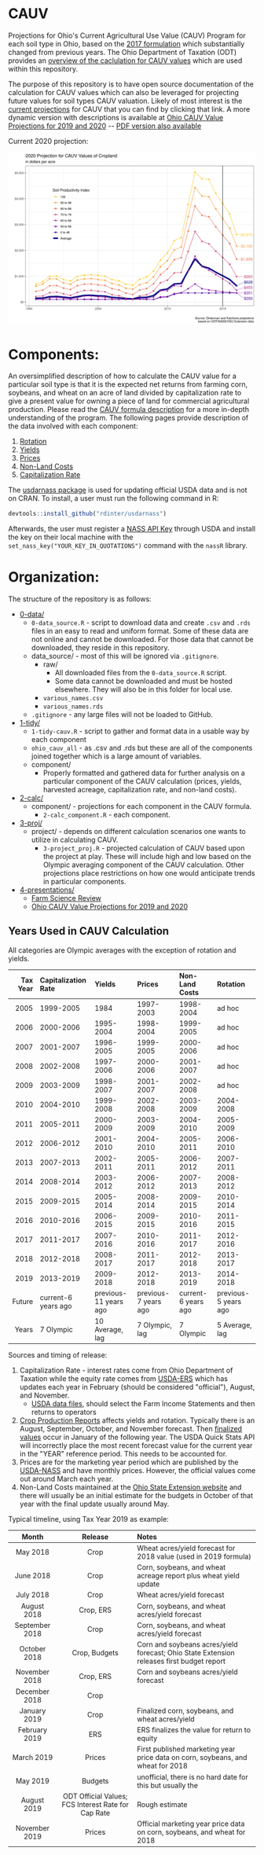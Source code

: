 # CAUV

Projections for Ohio's Current Agricultural Use Value (CAUV) Program for each soil type in Ohio, based on the [2017 formulation](https://ofbf.org/2017/08/24/cauv-reform-passed/) which substantially changed from previous years. The Ohio Department of Taxation (ODT) provides an [overview of the caclulation for CAUV values](https://www.tax.ohio.gov/real_property/cauv.aspx) which are used within this repository.

The purpose of this repository is to have open source documentation of the calculation for CAUV values which can also be leveraged for projecting future values for soil types CAUV valuation. Likely of most interest is the [current projections](3-proj/) for CAUV that you can find by clicking that link. A more dynamic version with descriptions is available at [Ohio CAUV Value Projections for 2019 and 2020](4-presentations/4-projections-2019-2020) -- [PDF version also available](4-presentations/4-projections-2019-2020.pdf)

Current 2020 projection:

![](3-proj/figures/cauv_expected_projections_2020.png)


# Components:

An oversimplified description of how to calculate the CAUV value for a particular soil type is that it is the expected net returns from farming corn, soybeans, and wheat on an acre of land divided by capitalization rate to give a present value for owning a piece of land for commercial agricultural production. Please read the [CAUV formula description](formula) for a more in-depth understanding of the program. The following pages provide description of the data involved with each component:

1. [Rotation](rotation)
2. [Yields](yields)
3. [Prices](prices)
4. [Non-Land Costs](nonland)
5. [Capitalization Rate](caprate)

The [usdarnass package](https://rdinter.github.io/usdarnass) is used for updating official USDA data and is not on CRAN. To install, a user must run the following command in R:

``` r
devtools::install_github("rdinter/usdarnass")
```

Afterwards, the user must register a [NASS API Key](https://quickstats.nass.usda.gov/api) through USDA and install the key on their local machine with the `set_nass_key("YOUR_KEY_IN_QUOTATIONS")` command with the `nassR` library.

# Organization:

The structure of the repository is as follows:

- [0-data/](0-data/)
    - `0-data_source.R` - script to download data and create `.csv` and `.rds` files in an easy to read and uniform format. Some of these data are not online and cannot be downloaded. For those data that cannot be downloaded, they reside in this repository.
    - data_source/ - most of this will be ignored via `.gitignore`.
        - raw/
            - All downloaded files from the `0-data_source.R` script.
            - Some data cannot be downloaded and must be hosted elsewhere. They will also be in this folder for local use.
        - `various_names.csv`
        - `various_names.rds`
    - `.gitignore` - any large files will not be loaded to GitHub.
- [1-tidy/](1-tidy/)
    - `1-tidy-cauv.R` - script to gather and format data in a usable way by each component
    - `ohio_cauv_all` - as .csv and .rds but these are all of the components joined together which is a large amount of variables.
    - component/
        - Properly formatted and gathered data for further analysis on a particular component of the CAUV calculation (prices, yields, harvested acreage, capitalization rate, and non-land costs).
- [2-calc/](2-calc/)
    - component/ - projections for each component in the CAUV formula.
        - `2-calc_component.R` - each component.
- [3-proj/](3-proj/)
    - project/ - depends on different calculation scenarios one wants to utilize in calculating CAUV.
        - `3-project_proj.R` - projected calculation of CAUV based upon the project at play. These will include high and low based on the Olympic averaging component of the CAUV calculation. Other projections place restrictions on how one would anticipate trends in particular components.
- [4-presentations/](4-presentations/)
    - [Farm Science Review](4-presentations/4-FSR-2018)
    - [Ohio CAUV Value Projections for 2019 and 2020](4-presentations/4-projections-2019-2020)


## Years Used in CAUV Calculation

All categories are Olympic averages with the exception of rotation and yields.

| Tax Year|Capitalization Rate |Yields    |Prices    |Non-Land Costs |Rotation  |
|--------:|:-------------------|:---------|:---------|:--------------|:---------|
|     2005|1999-2005           |1984      |1997-2003 |1998-2004      |ad hoc    |
|     2006|2000-2006           |1995-2004 |1998-2004 |1999-2005      |ad hoc    |
|     2007|2001-2007           |1996-2005 |1999-2005 |2000-2006      |ad hoc    |
|     2008|2002-2008           |1997-2006 |2000-2006 |2001-2007      |ad hoc    |
|     2009|2003-2009           |1998-2007 |2001-2007 |2002-2008      |ad hoc    |
|     2010|2004-2010           |1999-2008 |2002-2008 |2003-2009      |2004-2008 |
|     2011|2005-2011           |2000-2009 |2003-2009 |2004-2010      |2005-2009 |
|     2012|2006-2012           |2001-2010 |2004-2010 |2005-2011      |2006-2010 |
|     2013|2007-2013           |2002-2011 |2005-2011 |2006-2012      |2007-2011 |
|     2014|2008-2014           |2003-2012 |2006-2012 |2007-2013      |2008-2012 |
|     2015|2009-2015           |2005-2014 |2008-2014 |2009-2015      |2010-2014 |
|     2016|2010-2016           |2006-2015 |2009-2015 |2010-2016      |2011-2015 |
|     2017|2011-2017           |2007-2016 |2010-2016 |2011-2017      |2012-2016 |
|     2018|2012-2018           |2008-2017 |2011-2017 |2012-2018      |2013-2017 |
|     2019|2013-2019           |2009-2018 |2012-2018 |2013-2019      |2014-2018 |
|   Future|current-6 years ago |previous-11 years ago |previous-7 years ago |current-6 years ago |previous-5 years ago |
|    Years|7 Olympic |10 Average, lag |7 Olympic, lag |7 Olympic |5 Average, lag |

Sources and timing of release:

1. Capitalization Rate - interest rates come from Ohio Department of Taxation while the equity rate comes from [USDA-ERS](https://www.ers.usda.gov/data-products/farm-income-and-wealth-statistics/) which has updates each year in February (should be considered "official"), August, and November.
    - [USDA data files](https://www.ers.usda.gov/data-products/farm-income-and-wealth-statistics/data-files-us-and-state-level-farm-income-and-wealth-statistics/), should select the Farm Income Statements and then returns to operators
2. [Crop Production Reports](https://usda.mannlib.cornell.edu/MannUsda/viewDocumentInfo.do?documentID=1046) affects yields and rotation. Typically there is an August, September, October, and November forecast. Then [finalized values](https://usda.mannlib.cornell.edu/MannUsda/viewDocumentInfo.do?documentID=1047) occur in January of the following year. The USDA Quick Stats API will incorrectly place the most recent forecast value for the current year in the "YEAR" reference period. This needs to be accounted for.
3. Prices are for the marketing year period which are published by the [USDA-NASS](http://usda.mannlib.cornell.edu/MannUsda/viewDocumentInfo.do?documentID=1002) and have monthly prices. However, the official values come out around March each year.
4. Non-Land Costs maintained at the [Ohio State Extension website](https://farmoffice.osu.edu/farm-management-tools/farm-budgets) and there will usually be an initial estimate for the budgets in October of that year with the final update usually around May.

Typical timeline, using Tax Year 2019 as example:

| Month          | Release | Notes |
|:--------------:|:-------:|:------|
| May 2018       | Crop    | Wheat acres/yield forecast for 2018 value (used in 2019 formula) |
| June 2018      | Crop    | Corn, soybeans, and wheat acreage report plus wheat yield update |
| July 2018      | Crop    | Wheat acres/yield forecast |
| August 2018    | Crop, ERS    | Corn, soybeans, and wheat acres/yield forecast |
| September 2018 | Crop   | Corn, soybeans, and wheat acres/yield forecast |
| October 2018   | Crop, Budgets   | Corn and soybeans acres/yield forecast; Ohio State Extension releases first budget report |
| November 2018  | Crop, ERS   | Corn and soybeans acres/yield forecast |
| December 2018  | Crop   | |
| January 2019   | Crop    | Finalized corn, soybeans, and wheat acres/yield |
| February 2019  | ERS | ERS finalizes the value for return to equity |
| March 2019     | Prices | First published marketing year price data on corn, soybeans, and wheat for 2018 |
| May 2019       | Budgets | unofficial, there is no hard date for this but usually the  |
| August 2019    | ODT Official Values; FCS Interest Rate for Cap Rate | Rough estimate |
| November 2019  | Prices | Official marketing year price data on corn, soybeans, and wheat for 2018 |